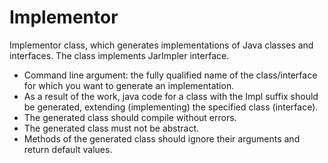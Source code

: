 # Implementor
Implementor class, which generates implementations of Java classes and interfaces.
The class implements JarImpler interface.
* Command line argument: the fully qualified name of the class/interface for which you want to generate an implementation.
* As a result of the work, java code for a class with the Impl suffix should be generated, extending (implementing) the specified class (interface).
* The generated class should compile without errors.
* The generated class must not be abstract.
* Methods of the generated class should ignore their arguments and return default values.
